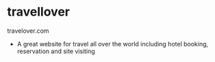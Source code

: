 # travellover
 travelover.com
- A great website for travel all over the world including hotel booking, reservation and site visiting